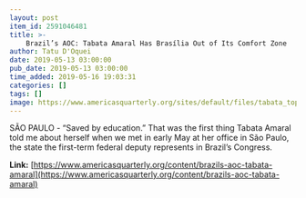 ```yaml
---
layout: post
item_id: 2591046481
title: >-
    Brazil’s AOC: Tabata Amaral Has Brasília Out of Its Comfort Zone
author: Tatu D'Oquei
date: 2019-05-13 03:00:00
pub_date: 2019-05-13 03:00:00
time_added: 2019-05-16 19:03:31
categories: []
tags: []
image: https://www.americasquarterly.org/sites/default/files/tabata_top4.jpg
---
```


SÃO PAULO - “Saved by education.” That was the first thing Tabata Amaral told me about herself when we met in early May at her office in São Paulo, the state the first-term federal deputy represents in Brazil’s Congress.

**Link:** [https://www.americasquarterly.org/content/brazils-aoc-tabata-amaral](https://www.americasquarterly.org/content/brazils-aoc-tabata-amaral)

